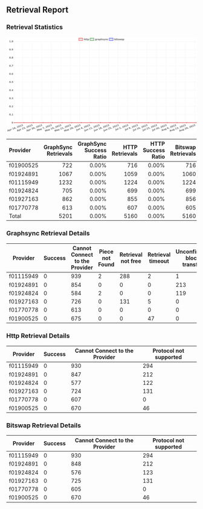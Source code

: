 ## Retrieval Report
### Retrieval Statistics
<img src="https://raw.githubusercontent.com/data-preservation-programs/filplus-checker-assets/main/filecoin-project/filecoin-plus-large-datasets/issues/311/1692852085218.png"/>

| Provider  | GraphSync Retrievals | GraphSync Success Ratio | HTTP Retrievals | HTTP Success Ratio | Bitswap Retrievals | Bitswap Success Ratio |
| :-------- | -------------------: | ----------------------: | --------------: | -----------------: | -----------------: | --------------------: |
| f01900525 |                  722 |                   0.00% |             716 |              0.00% |                716 |                 0.00% |
| f01924891 |                 1067 |                   0.00% |            1059 |              0.00% |               1060 |                 0.00% |
| f01115949 |                 1232 |                   0.00% |            1224 |              0.00% |               1224 |                 0.00% |
| f01924824 |                  705 |                   0.00% |             699 |              0.00% |                699 |                 0.00% |
| f01927163 |                  862 |                   0.00% |             855 |              0.00% |                856 |                 0.00% |
| f01770778 |                  613 |                   0.00% |             607 |              0.00% |                605 |                 0.00% |
| Total     |                 5201 |                   0.00% |            5160 |              0.00% |               5160 |                 0.00% |

### Graphsync Retrieval Details
| Provider  | Success | Cannot Connect to the Provider | Piece not Found | Retrieval not free | Retrieval timeout | Unconfirmed block transfer |
| --------- | ------- | ------------------------------ | --------------- | ------------------ | ----------------- | -------------------------- |
| f01115949 | 0       | 939                            | 2               | 288                | 2                 | 1                          |
| f01924891 | 0       | 854                            | 0               | 0                  | 0                 | 213                        |
| f01924824 | 0       | 584                            | 2               | 0                  | 0                 | 119                        |
| f01927163 | 0       | 726                            | 0               | 131                | 5                 | 0                          |
| f01770778 | 0       | 613                            | 0               | 0                  | 0                 | 0                          |
| f01900525 | 0       | 675                            | 0               | 0                  | 47                | 0                          |

### Http Retrieval Details
| Provider  | Success | Cannot Connect to the Provider | Protocol not supported |
| --------- | ------- | ------------------------------ | ---------------------- |
| f01115949 | 0       | 930                            | 294                    |
| f01924891 | 0       | 847                            | 212                    |
| f01924824 | 0       | 577                            | 122                    |
| f01927163 | 0       | 724                            | 131                    |
| f01770778 | 0       | 607                            | 0                      |
| f01900525 | 0       | 670                            | 46                     |

### Bitswap Retrieval Details
| Provider  | Success | Cannot Connect to the Provider | Protocol not supported |
| --------- | ------- | ------------------------------ | ---------------------- |
| f01115949 | 0       | 930                            | 294                    |
| f01924891 | 0       | 848                            | 212                    |
| f01924824 | 0       | 576                            | 123                    |
| f01927163 | 0       | 725                            | 131                    |
| f01770778 | 0       | 605                            | 0                      |
| f01900525 | 0       | 670                            | 46                     |
